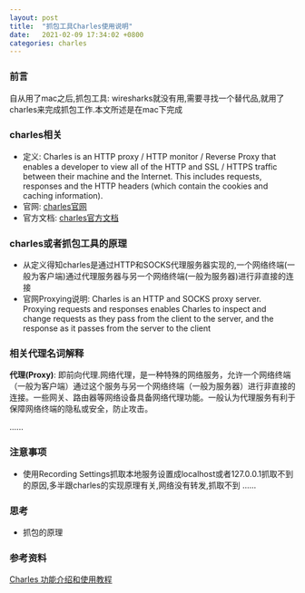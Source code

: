 ```yaml
---
layout: post
title:  "抓包工具Charles使用说明"
date:   2021-02-09 17:34:02 +0800
categories: charles
---
```


### 前言
自从用了mac之后,抓包工具: wiresharks就没有用,需要寻找一个替代品,就用了charles来完成抓包工作.本文所述是在mac下完成

### charles相关
- 定义: Charles is an HTTP proxy / HTTP monitor / Reverse Proxy that enables a developer to view all of the HTTP and SSL / HTTPS traffic between their machine and the Internet. This includes requests, responses and the HTTP headers (which contain the cookies and caching information).
- 官网: [charles官网](https://www.charlesproxy.com/)
- 官方文档: [charles官方文档](https://www.charlesproxy.com/documentation/welcome/)

### charles或者抓包工具的原理
- 从定义得知charles是通过HTTP和SOCKS代理服务器实现的,一个网络终端(一般为客户端)通过代理服务器与另一个网络终端(一般为服务器)进行非直接的连接
- 官网Proxying说明:
	Charles is an HTTP and SOCKS proxy server. Proxying requests and responses enables Charles to inspect and change requests as they pass from the client to the server, and the response as it passes from the server to the client

### 相关代理名词解释
**代理(Proxy)**: 即前向代理.网络代理，是一种特殊的网络服务，允许一个网络终端（一般为客户端）通过这个服务与另一个网络终端（一般为服务器）进行非直接的连接。一些网关、路由器等网络设备具备网络代理功能。一般认为代理服务有利于保障网络终端的隐私或安全，防止攻击。


......


### 注意事项
- 使用Recording Settings抓取本地服务设置成localhost或者127.0.0.1抓取不到的原因,多半跟charles的实现原理有关,网络没有转发,抓取不到
......

### 思考
- 抓包的原理

### 参考资料
[Charles 功能介绍和使用教程](https://juejin.im/post/5b8350b96fb9a019d9246c4c)   